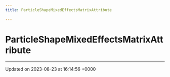 ```yaml
---
title: ParticleShapeMixedEffectsMatrixAttribute

---
```


# ParticleShapeMixedEffectsMatrixAttribute





-------------------------------

Updated on 2023-08-23 at 16:14:56 +0000